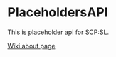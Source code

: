 # PlaceholdersAPI
This is placeholder api for SCP:SL.

[Wiki about page](https://github.com/SpGerg/PlaceholdersAPI/wiki)
